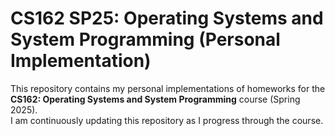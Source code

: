 # CS162 SP25: Operating Systems and System Programming (Personal Implementation)

This repository contains my personal implementations of homeworks for the **CS162: Operating Systems and System Programming** course (Spring 2025).  
I am continuously updating this repository as I progress through the course.
